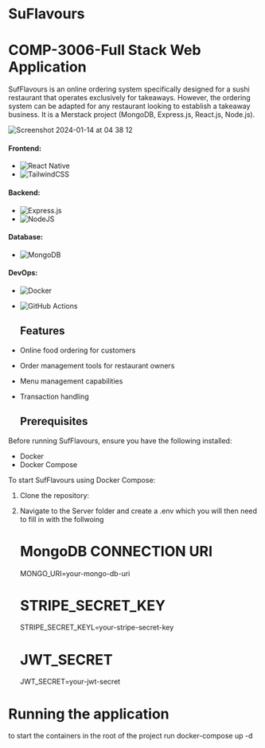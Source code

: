 # SuFlavours
# COMP-3006-Full Stack Web Application

SufFlavours is an online ordering system specifically designed for a sushi restaurant that operates exclusively for takeaways. However, the ordering system can be adapted for any restaurant looking to establish a takeaway business. It is a Merstack project (MongoDB, Express.js, React.js, Node.js).

![Screenshot 2024-01-14 at 04 38 12](https://github.com/Dawit20211/Restaurant/assets/91669031/d74213b3-5393-4434-b45c-2dfc53921232)


#### Frontend:
- ![React Native](https://img.shields.io/badge/react_native-%2320232a.svg?style=for-the-badge&logo=react&logoColor=%2361DAFB)
- ![TailwindCSS](https://img.shields.io/badge/tailwindcss-%2338B2AC.svg?style=for-the-badge&logo=tailwind-css&logoColor=white)

#### Backend:
- ![Express.js](https://img.shields.io/badge/express.js-%23404d59.svg?style=for-the-badge&logo=express&logoColor=%2361DAFB)
- ![NodeJS](https://img.shields.io/badge/node.js-6DA55F?style=for-the-badge&logo=node.js&logoColor=white)

#### Database:
- ![MongoDB](https://img.shields.io/badge/MongoDB-%234ea94b.svg?style=for-the-badge&logo=mongodb&logoColor=white)

#### DevOps:
- ![Docker](https://img.shields.io/badge/docker-%230db7ed.svg?style=for-the-badge&logo=docker&logoColor=white)
- ![GitHub Actions](https://img.shields.io/badge/github%20actions-%232671E5.svg?style=for-the-badge&logo=githubactions&logoColor=white)

  ## Features

- Online food ordering for customers
- Order management tools for restaurant owners
- Menu management capabilities
- Transaction handling

  ## Prerequisites

Before running SufFlavours, ensure you have the following installed:

- Docker
- Docker Compose

To start SufFlavours using Docker Compose:

1. Clone the repository:

2. Navigate to the Server folder and create a .env which you will then need to fill in with the follwoing
   # MongoDB CONNECTION URI
   MONGO_URI=your-mongo-db-uri

   # STRIPE_SECRET_KEY
   STRIPE_SECRET_KEYL=your-stripe-secret-key

   # JWT_SECRET
   JWT_SECRET=your-jwt-secret 

  # Running the application 
  to start the containers in the root of the project run docker-compose up -d

  
